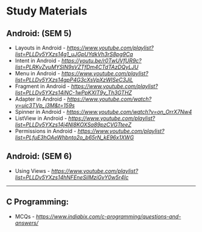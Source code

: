 # Study Materials

## Android: (SEM 5)
  - Layouts in Android - 
  *https://www.youtube.com/playlist?list=PLLDv5YXzs14g1_uJGpUYdkVh3rS8pg9Ca*
  - Intent in Android - 
  *https://youtu.be/r0TwUVfUR9c?list=PLRKyZvuMYSIN9sVZTfDm4CTdTAzDQyLJU*
  - Menu in Android - 
  *https://www.youtube.com/playlist?list=PLLDv5YXzs14gpP4G3cXsVpXzWlSeC3JiL*
  - Fragment in Android - 
  *https://www.youtube.com/playlist?list=PLLDv5YXzs14iNC-1wPpKXIT9y_Th3GTHZ*
  - Adapter in Android - 
  *https://www.youtube.com/watch?v=uic3TVp_j3M&t=159s*
  - Spinner in Android - 
  *https://www.youtube.com/watch?v=on_OrrX7Nw4* 
  - ListView in Android - 
  *https://www.youtube.com/playlist?list=PLLDv5YXzs14j4Nl8KOXSa89pzCVGTteeZ*
  - Permissions in Android -
  *https://www.youtube.com/playlist?list=PLfuE3hOAeWhbnto2o_b65rN_kE96x1XWG*

## Android: (SEM 6)
  - Using Views -
  *https://www.youtube.com/playlist?list=PLLDv5YXzs14hNFEneSilMziGvY0w5r4Ic*
  
__________________________________________________________________________________________________________________________
  
## C Programming: 
  - MCQs -
  *https://www.indiabix.com/c-programming/questions-and-answers/*
